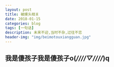 ```yaml
---
layout: post
title: 被摸头相关
date: 2018-01-15
categories: blog
tags: [一句话]
description: 未来不迎,当时不杂,过往不恋
header-img: "img/beimotouxiangguan.jpg"
---
```




## 我是傻孩子我是傻孩子o(*////▽////*)q




